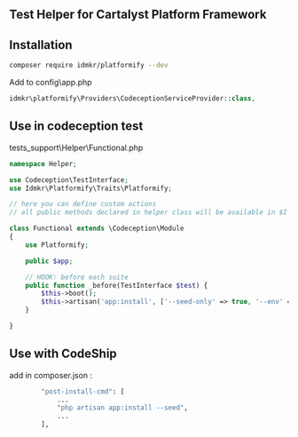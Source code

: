 ## Test Helper for Cartalyst Platform Framework

## Installation

```sh
composer require idmkr/platformify --dev
```
Add to config\app.php

```php
idmkr\platformify\Providers\CodeceptionServiceProvider::class,
```

## Use in codeception test 

tests\_support\Helper\Functional.php

```php
namespace Helper;

use Codeception\TestInterface;
use Idmkr\Platformify\Traits\Platformify;

// here you can define custom actions
// all public methods declared in helper class will be available in $I

class Functional extends \Codeception\Module
{
    use Platformify;

    public $app;

    // HOOK: before each suite
    public function _before(TestInterface $test) {
        $this->boot();
        $this->artisan('app:install', ['--seed-only' => true, '--env' => 'testing']);
    }

}
```

## Use with CodeShip

add in composer.json :

```sh
        "post-install-cmd": [
            ...
            "php artisan app:install --seed",
            ...
        ],
```

